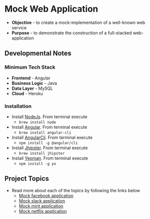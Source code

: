# Mock Web Application
* **Objective** - to create a mock-implementation of a well-known web service
* **Purpose** - to demonstrate the construction of a full-stacked web-application

## Developmental Notes
### Minimum Tech Stack
* **Frontend** - Angular
* **Business Logic** - Java
* **Data Layer** - MySQL
* **Cloud** - Heroku

### Installation
* Install [NodeJs](https://nodejs.org/en/). From terminal execute
    * `brew install node`
* Install [Angular](http://angular.io/). From terminal execute
    * `brew install angular-cli`
* Install [AngularCli](). From terminal execute
    * `npm install -g @angular/cli`
* Install [Jhipster](http://angular.io/). From terminal execute
    * `brew install jhipster`
* Install [Yeoman](https://yeoman.io/). From terminal execute
    * `npm install -g yo`


## Project Topics
* Read more about each of the topics by following the links below
    * [Mock facebook application](./mock-facebook-application.md)
    * [Mock slack application](./mock-slack-application.md)
    * [Mock mint application](./mock-mint-application.md)
    * [Mock netflix application](./mock-netflix-application.md)